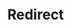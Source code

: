 ﻿---
layout: src/layouts/Redirect.astro
title: Redirect
redirect: https://octopus.com/docs/octopus-rest-api/octopus-cli/list-workers
pubDate:  2023-01-01
navSearch: false
navSitemap: false
navMenu: false
---
